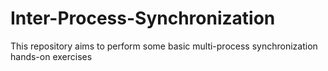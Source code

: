 # Inter-Process-Synchronization
This repository aims to perform some basic multi-process synchronization hands-on exercises
